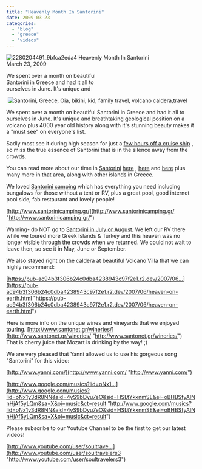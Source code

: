 ```yaml
---
title: "Heavenly Month In Santorini"
date: 2009-03-23
categories: 
  - "blog"
  - "greece"
  - "videos"
---
```


![2280204491_9bfca2eda4](https://pub-ac94b3f306b24c0dba4238943c97f2e1.r2.dev/6a00e5502a9507883301156e43290f970c.jpg) Heavenly Month In Santorini  
March 23, 2009

We spent over a month on beautiful  
Santorini in Greece and had it all to  
ourselves in June. It's unique and

<!--more-->

 ![Santorini, Greece, Oia, bikini, kid, family travel, volcano caldera,travel](https://pub-ac94b3f306b24c0dba4238943c97f2e1.r2.dev/6a00e5502a9507883301156f3d1887970b.jpg)

We spent over a month on beautiful Santorini in Greece and had it all to ourselves in June. It's unique and breathtaking geological position on a volcano plus 4000 year old history along with it's stunning beauty makes it a "must see" on everyone's list.  
  
Sadly most see it during high season for just a [few hours off a cruise ship](http://www.telegraph.co.uk/travel/cruises/738862/Are-cruise-destinations-overcrowded.html) , so miss the true essence of Santorini that is in the silence away from the crowds.  
  
  
  
You can read more about our time in [Santorini](http://en.wikipedia.org/wiki/Santorini) [here](https://pub-ac94b3f306b24c0dba4238943c97f2e1.r2.dev/2007/06/heaven-on-earth.html) , [here](https://pub-ac94b3f306b24c0dba4238943c97f2e1.r2.dev/2007/06/santorini-wine.html) and [here](https://pub-ac94b3f306b24c0dba4238943c97f2e1.r2.dev/2007/06/beaches-and-vie.html) plus many more in that area, along with other islands in Greece.  
  
We loved [Santorini camping](https://pub-ac94b3f306b24c0dba4238943c97f2e1.r2.dev/2007/06/santorini-campi.html) which has everything you need including bungalows for those without a tent or RV, plus a great pool, good internet pool side, fab restaurant and lovely people!  
  
[http://www.santorinicamping.gr/](http://www.santorinicamping.gr/ "http://www.santorinicamping.gr/")  
  
Warning- do NOT go to [Santorini in July or August.](https://pub-ac94b3f306b24c0dba4238943c97f2e1.r2.dev/2007/08/hello-goodbye-s.html) We left our RV there while we toured more Greek Islands & Turkey and this heaven was no longer visible through the crowds when we returned. We could not wait to leave then, so see it in May, June or September.  
  
We also stayed right on the caldera at beautiful Volcano Villa that we can highly recommend:  
  
[https://pub-ac94b3f306b24c0dba4238943c97f2e1.r2.dev/2007/06...](https://pub-ac94b3f306b24c0dba4238943c97f2e1.r2.dev/2007/06/heaven-on-earth.html "https://pub-ac94b3f306b24c0dba4238943c97f2e1.r2.dev/2007/06/heaven-on-earth.html")  
  
Here is more info on the unique wines and vineyards that we enjoyed touring. [http://www.santonet.gr/wineries/](http://www.santonet.gr/wineries/ "http://www.santonet.gr/wineries/")  
That is cherry juice that Mozart is drinking by the way! ;)  
  
We are very pleased that Yanni allowed us to use his gorgeous song "Santorini" for this video:  
  
[http://www.yanni.com/](http://www.yanni.com/ "http://www.yanni.com/")  
  
[http://www.google.com/musics?lid=oNx1...](http://www.google.com/musics?lid=oNx1y3dR8NN&aid=4yS9bDyu7eO&sid=HSLtYkxnmSE&ei=oBHBSfyAINnHjAf5yLQm&sa=X&oi=music&ct=result "http://www.google.com/musics?lid=oNx1y3dR8NN&aid=4yS9bDyu7eO&sid=HSLtYkxnmSE&ei=oBHBSfyAINnHjAf5yLQm&sa=X&oi=music&ct=result")  
  
Please subscribe to our Youtube Channel to be the first to get our latest videos!  
  
[http://www.youtube.com/user/soultrave...](http://www.youtube.com/user/soultravelers3 "http://www.youtube.com/user/soultravelers3")
